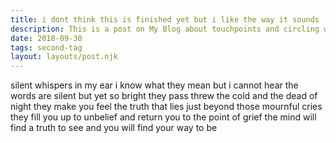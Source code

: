 ```yaml
---
title: i dont think this is finished yet but i like the way it sounds
description: This is a post on My Blog about touchpoints and circling wagons.
date: 2018-09-30
tags: second-tag
layout: layouts/post.njk
---
```

silent whispers in my ear
i know what they mean but i cannot hear
the words are silent but yet so bright
they pass threw the cold and the dead of night
they make you feel the truth that lies
just beyond those mournful cries
they fill you up to unbelief
and return you to the point of grief
the mind will find a truth to see
and you will find your way to be